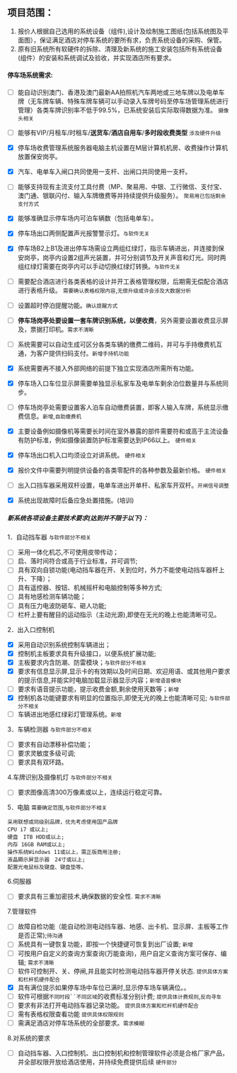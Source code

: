 ## 项目范围：

1. 报价人根据自己选用的系统设备（组件),设计及绘制施工图纸(包括系统图及平面图），保证满足酒店对停车系统的要所有求，负责系统设备的采购、保管。
1. 原有旧系统所有软硬件的拆除、清理及新系统的施工安装包括所有系统设备(组件）的安装和系统调试及验收，并实现酒店所有要求。


#### 停车场系统需求:

- [ ] 能自动识别澳门、香港及澳门最新AA拍照机汽车两地或三地车牌以及电单车牌（无车牌车辆、特殊车牌车辆可以手动录入车牌号码至停车场管理系统进行管理）各类车牌识别率不低于99.5%，已系统安装后实际取得数据为准。 `摄像头相关`
- [ ] 能够有VIP/月租车/时租车/**送货车**/**酒店自用车**/**多时段收费类型** `涉及硬件升级`
- [x] 停车场收费管理系统服务器电脑主机设置在M层计算机机房、收费操作计算机放置保安岗亭。
- [x] 汽车、电单车入闸口共同使用一支杆、出闸口共同使用一支杆。
- [ ] 能够支持现有主流支付工具付费（MP、聚易用、中银、工行微信、支付宝、澳门通、银联闪付、输入车牌缴费等并持续提供升级服务）。 `聚易用已包括剩余支付方式`
- [x] 能够准确显示停车场内可泊车辆数（包括电单车）。
- [x] 停车场出口两侧配置声光报警警示灯。`与软件无关`
- [x] 停车场B2上B1及进出停车场需设立两组红绿灯，指示车辆进出，并连接到保安岗亭，岗亭内设置2组声光装置，并可分别调节及开关声音和灯光。同时两组红绿灯需要在岗亭内可以手动切换红绿灯转换。`与软件无关`
- [ ] 需要配合酒店进行各类表格的设计并开工表格管理权限，后期需无偿配合酒店进行表格升级。 `需要确认表格权限内容`,`无偿升级或许会涉及大数据分析`
- [ ] 设置超时停泊提醒功能。`确认提醒方式`
- [ ] **停车场岗亭处要设置一套车牌识别系统，以便收费**，另外需要设置收费显示屏及，票据打印机。`需求不清晰`
- [ ] 系统需要可以自动生成可区分各类车辆的缴费二维码，并可与手持缴费机互通，为客户提供扫码支付。`新增手持机功能`
- [x] 系统需要再不接入外部网络的前提下独立实现酒店所需所有功能。
- [X] 停车场入口车位显示屏需要单独显示私家车及电单车剩余泊位数量并与系统同步。
- [ ] 停车场岗亭处需要设置客人泊车自动缴费装置，即客人输入车牌，系统显示缴费信息。`新增`,`自助缴费机`
- [x] 主要设备例如摄像机等需要长时间在室外暴露的部件需要符和或高于主流设备有防护标准，例如摄像装置防护标准需要达到IP66以上。 `硬件相关`
- [x] 停车场出口机入口均须设立对讲系统。 `硬件相关`
- [x] 报价文件中需要列明提供设备的各类零配件的各种参数及最新价格。 `硬件相关`
- [ ] 出入口挡车器采用双杆设置，电单车进出开单杆、私家车开双杆。`开闸信号调整`
- [x] 系统出现故障时后备应急处置措施。(培训)


##### 新系统各项设备主要技术要求(达到并不限于以下)：

1．自动挡车器 `与软件部分不相关`

- [ ] 采用一体化机芯,不可使用皮带传动；
- [ ] 启、落时间符合或高于行业标准，并可调节;
- [ ] 具有双向自锁功能(电动挡车器在开、关到位时，外力不能使电动挡车器杆上升、下降）；
- [ ] 具有遥控器、按钮、机械摇杆和电脑控制等多种方式;
- [ ] 具有地感检测车辆功能；
- [ ] 具有压力电波防砸车、砸人功能;
- [ ] 栏杆上要有醒目的运动指示（主动光源),即使在无光的晚上也能清晰可见。

2．出入口控制机

- [x] 采用自动识别系统控制车辆进出；
- [x] 控制机主板要求具有升级接口，以便系统扩展功能;
- [x] 主板要求内含防潮、防雷模块；`与软件部分不相关`
- [x] 要求有信息显示屏,显示卡的有效期以及时间日期、欢迎用语、或其他用户要求的提示信息,并能实时电脑加载显示器显示内容；`新增语音模块`
- [ ] 要求有语音提示功能，提示收费金额,剩余使用天数等；`新增`
- [x] 控制机各功能键要求有明显的位置指示,即使无光的晚上也能清晰可见; `与软件部分不相关`
- [ ] 车辆进出地感红绿彩灯管理系统。`新增`

3．车辆检测器 `与软件部分不相关`

- [ ] 要求有自动漂移补偿功能；
- [ ] 要求灵敏度多级可调;
- [ ] 要求具有双环路。

4.车牌识别及摄像机灯 `与软件部分不相关`

- [ ] 要求图像高清300万像素或以上，连续运行稳定可靠。

5．电脑 `需要确定范围`,`与软件部分不相关`

```
采用联想或同级别品牌，优先考虑使用国产品牌
CPU i7 或以上;
硬盘　ITB HDD或以上;
内存 16GB RAM或以上; 
操作系统Windows 11或以上，需正版商用注册;
液晶顯示屏显示器　24寸或以上;
配置光电鼠标及键盘、键盘垫等。
```

6.伺服器

- [ ] 要求具有三重加密技术,确保数据的安全性. `需求不清晰`

7.管理软件

- [ ] 故障自检功能（能自动检测电动挡车器、地感、出卡机、显示屏、主板等工作是否正常);`待沟通`
- [ ] 系统具有一键恢复功能，即按一个快捷键可恢复到出厂设置; `新增`
- [ ] 可按用户自定义的查询方案查询(万能查询)，用户自定义查询方案可保存、编辑; `需求不清晰`
- [ ] 软件可控制开、关、停闸,并且能实时检测电动挡车器开停关状态. `提供具体方案和栏杆机硬件配合`
- [x] 具有满位提示如果停车场中车位已满时,显示停车场车辆满位。。
- [ ] 软件可根据`不同时段``不同区域`的收费标准分别计费; `提供具体计费规则`,`反向寻车`
- [ ] 要求有非法打开电动挡车器记录功能。 `提供具体方案和栏杆机硬件配合`
- [ ] 需有表格权限查看功能 `提供具体权限规则`
- [ ] 需满足酒店对停车场系统的全部要求。`需求模糊`

8.对系统的要求
- [ ] 自动挡车器、入口控制机、出口控制机和控制管理软件必须是合格厂家产品，并全部权限开放给酒店使用，并持续免费提供后续 `硬件部分`
